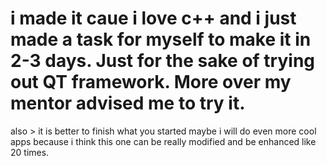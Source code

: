 # i made it caue i love c++ and i just made a task for myself to make it in 2-3 days. Just for the sake of trying out QT framework. More over my mentor advised me to try it. 
also > it is better to finish what you started
maybe i will do even more cool apps because i think this one can be really modified and be enhanced like 20 times.

